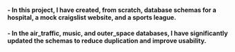 #### - In this project, I have created, from scratch, database schemas for a hospital, a mock craigslist website, and a sports league.

#### - In the air_traffic, music, and outer_space databases, I have significantly updated the schemas to reduce duplication and improve usability.

